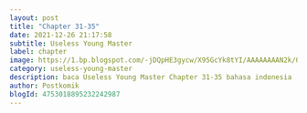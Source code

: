```yaml
---
layout: post 
title: "Chapter 31-35"
date: 2021-12-26 21:17:58
subtitle: Useless Young Master
label: chapter
image: https://1.bp.blogspot.com/-jDQpHE3gycw/X95GcYk8tYI/AAAAAAAAN2k/0jMdaPQIBSEHj96twrI5NeLpUMdoaPO5gCLcBGAsYHQ/s72-c/dasd23adg34.webp
category: useless-young-master
description: baca Useless Young Master Chapter 31-35 bahasa indonesia 
author: Postkomik
blogId: 4753018895232242987
---
```

